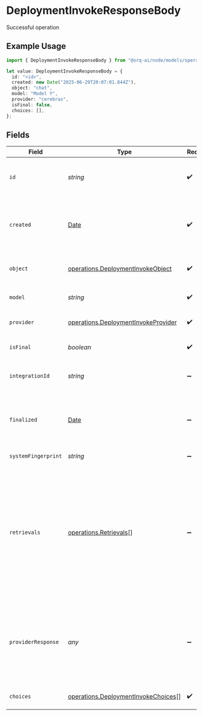 # DeploymentInvokeResponseBody

Successful operation

## Example Usage

```typescript
import { DeploymentInvokeResponseBody } from "@orq-ai/node/models/operations";

let value: DeploymentInvokeResponseBody = {
  id: "<id>",
  created: new Date("2025-06-29T20:07:01.844Z"),
  object: "chat",
  model: "Model Y",
  provider: "cerebras",
  isFinal: false,
  choices: [],
};
```

## Fields

| Field                                                                                                                                                                                                                                                                                                              | Type                                                                                                                                                                                                                                                                                                               | Required                                                                                                                                                                                                                                                                                                           | Description                                                                                                                                                                                                                                                                                                        |
| ------------------------------------------------------------------------------------------------------------------------------------------------------------------------------------------------------------------------------------------------------------------------------------------------------------------ | ------------------------------------------------------------------------------------------------------------------------------------------------------------------------------------------------------------------------------------------------------------------------------------------------------------------ | ------------------------------------------------------------------------------------------------------------------------------------------------------------------------------------------------------------------------------------------------------------------------------------------------------------------ | ------------------------------------------------------------------------------------------------------------------------------------------------------------------------------------------------------------------------------------------------------------------------------------------------------------------ |
| `id`                                                                                                                                                                                                                                                                                                               | *string*                                                                                                                                                                                                                                                                                                           | :heavy_check_mark:                                                                                                                                                                                                                                                                                                 | A unique identifier for the response. Can be used to add metrics to the transaction.                                                                                                                                                                                                                               |
| `created`                                                                                                                                                                                                                                                                                                          | [Date](https://developer.mozilla.org/en-US/docs/Web/JavaScript/Reference/Global_Objects/Date)                                                                                                                                                                                                                      | :heavy_check_mark:                                                                                                                                                                                                                                                                                                 | A timestamp indicating when the object was created. Usually in a standardized format like ISO 8601                                                                                                                                                                                                                 |
| `object`                                                                                                                                                                                                                                                                                                           | [operations.DeploymentInvokeObject](../../models/operations/deploymentinvokeobject.md)                                                                                                                                                                                                                             | :heavy_check_mark:                                                                                                                                                                                                                                                                                                 | Indicates the type of model used to generate the response                                                                                                                                                                                                                                                          |
| `model`                                                                                                                                                                                                                                                                                                            | *string*                                                                                                                                                                                                                                                                                                           | :heavy_check_mark:                                                                                                                                                                                                                                                                                                 | The model used to generate the response                                                                                                                                                                                                                                                                            |
| `provider`                                                                                                                                                                                                                                                                                                         | [operations.DeploymentInvokeProvider](../../models/operations/deploymentinvokeprovider.md)                                                                                                                                                                                                                         | :heavy_check_mark:                                                                                                                                                                                                                                                                                                 | The provider used to generate the response                                                                                                                                                                                                                                                                         |
| `isFinal`                                                                                                                                                                                                                                                                                                          | *boolean*                                                                                                                                                                                                                                                                                                          | :heavy_check_mark:                                                                                                                                                                                                                                                                                                 | Indicates if the response is the final response                                                                                                                                                                                                                                                                    |
| `integrationId`                                                                                                                                                                                                                                                                                                    | *string*                                                                                                                                                                                                                                                                                                           | :heavy_minus_sign:                                                                                                                                                                                                                                                                                                 | Indicates integration id used to generate the response                                                                                                                                                                                                                                                             |
| `finalized`                                                                                                                                                                                                                                                                                                        | [Date](https://developer.mozilla.org/en-US/docs/Web/JavaScript/Reference/Global_Objects/Date)                                                                                                                                                                                                                      | :heavy_minus_sign:                                                                                                                                                                                                                                                                                                 | A timestamp indicating when the object was finalized. Usually in a standardized format like ISO 8601                                                                                                                                                                                                               |
| `systemFingerprint`                                                                                                                                                                                                                                                                                                | *string*                                                                                                                                                                                                                                                                                                           | :heavy_minus_sign:                                                                                                                                                                                                                                                                                                 | Provider backed system fingerprint.                                                                                                                                                                                                                                                                                |
| `retrievals`                                                                                                                                                                                                                                                                                                       | [operations.Retrievals](../../models/operations/retrievals.md)[]                                                                                                                                                                                                                                                   | :heavy_minus_sign:                                                                                                                                                                                                                                                                                                 | List of documents retrieved from the knowledge base. This property is only available when the `include_retrievals` flag is set to `true` in the invoke settings. When stream is set to true, the `retrievals` property will be returned in the last streamed chunk where the property `is_final` is set to `true`. |
| `providerResponse`                                                                                                                                                                                                                                                                                                 | *any*                                                                                                                                                                                                                                                                                                              | :heavy_minus_sign:                                                                                                                                                                                                                                                                                                 | Response returned by the model provider. This functionality is only supported when streaming is not used. If streaming is used, the `provider_response` property will be set to `null`.                                                                                                                            |
| `choices`                                                                                                                                                                                                                                                                                                          | [operations.DeploymentInvokeChoices](../../models/operations/deploymentinvokechoices.md)[]                                                                                                                                                                                                                         | :heavy_check_mark:                                                                                                                                                                                                                                                                                                 | A list of choices generated by the model                                                                                                                                                                                                                                                                           |